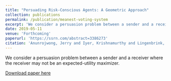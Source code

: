 ```yaml
---
title: "Persuading Risk-Conscious Agents: A Geometric Approach"
collection: publications
permalink: /publication/meanest-voting-system
excerpt: 'We consider a persuasion problem between a sender and a receiver where the receiver may not be an expected-utility maximizer.'
date: 2019-05-11
venue: 'Forthcoming'
paperurl: 'https://ssrn.com/abstract=3386273'
citation: 'Anunrojwong, Jerry and Iyer, Krishnamurthy and Lingenbrink, David, Persuading Risk-Conscious Agents: A Geometric Approach (2019).'
---
```

We consider a persuasion problem between a sender and a receiver where the receiver may not be an expected-utility maximizer.

[Download paper here](https://ssrn.com/abstract=3386273)
